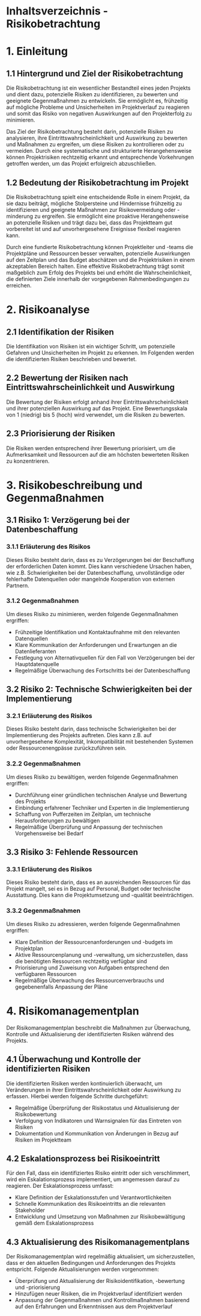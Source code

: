 # Inhaltsverzeichnis - Risikobetrachtung

# 1. Einleitung

## 1.1 Hintergrund und Ziel der Risikobetrachtung

Die Risikobetrachtung ist ein wesentlicher Bestandteil eines jeden Projekts und dient dazu, potenzielle Risiken zu identifizieren, zu bewerten und geeignete Gegenmaßnahmen zu entwickeln. Sie ermöglicht es, frühzeitig auf mögliche Probleme und Unsicherheiten im Projektverlauf zu reagieren und somit das Risiko von negativen Auswirkungen auf den Projekterfolg zu minimieren.

Das Ziel der Risikobetrachtung besteht darin, potenzielle Risiken zu analysieren, ihre Eintrittswahrscheinlichkeit und Auswirkung zu bewerten und Maßnahmen zu ergreifen, um diese Risiken zu kontrollieren oder zu vermeiden. Durch eine systematische und strukturierte Herangehensweise können Projektrisiken rechtzeitig erkannt und entsprechende Vorkehrungen getroffen werden, um das Projekt erfolgreich abzuschließen.

## 1.2 Bedeutung der Risikobetrachtung im Projekt

Die Risikobetrachtung spielt eine entscheidende Rolle in einem Projekt, da sie dazu beiträgt, mögliche Stolpersteine und Hindernisse frühzeitig zu identifizieren und geeignete Maßnahmen zur Risikovermeidung oder -minderung zu ergreifen. Sie ermöglicht eine proaktive Herangehensweise an potenzielle Risiken und trägt dazu bei, dass das Projektteam gut vorbereitet ist und auf unvorhergesehene Ereignisse flexibel reagieren kann.

Durch eine fundierte Risikobetrachtung können Projektleiter und -teams die Projektpläne und Ressourcen besser verwalten, potenzielle Auswirkungen auf den Zeitplan und das Budget abschätzen und die Projektrisiken in einem akzeptablen Bereich halten. Eine effektive Risikobetrachtung trägt somit maßgeblich zum Erfolg des Projekts bei und erhöht die Wahrscheinlichkeit, die definierten Ziele innerhalb der vorgegebenen Rahmenbedingungen zu erreichen.



# 2. Risikoanalyse

## 2.1 Identifikation der Risiken

Die Identifikation von Risiken ist ein wichtiger Schritt, um potenzielle Gefahren und Unsicherheiten im Projekt zu erkennen. Im Folgenden werden die identifizierten Risiken beschrieben und bewertet.

## 2.2 Bewertung der Risiken nach Eintrittswahrscheinlichkeit und Auswirkung

Die Bewertung der Risiken erfolgt anhand ihrer Eintrittswahrscheinlichkeit und ihrer potenziellen Auswirkung auf das Projekt. Eine Bewertungsskala von 1 (niedrig) bis 5 (hoch) wird verwendet, um die Risiken zu bewerten.

## 2.3 Priorisierung der Risiken

Die Risiken werden entsprechend ihrer Bewertung priorisiert, um die Aufmerksamkeit und Ressourcen auf die am höchsten bewerteten Risiken zu konzentrieren.

# 3. Risikobeschreibung und Gegenmaßnahmen

## 3.1 Risiko 1: Verzögerung bei der Datenbeschaffung

### 3.1.1 Erläuterung des Risikos

Dieses Risiko besteht darin, dass es zu Verzögerungen bei der Beschaffung der erforderlichen Daten kommt. Dies kann verschiedene Ursachen haben, wie z.B. Schwierigkeiten bei der Datenbeschaffung, unvollständige oder fehlerhafte Datenquellen oder mangelnde Kooperation von externen Partnern.

### 3.1.2 Gegenmaßnahmen

Um dieses Risiko zu minimieren, werden folgende Gegenmaßnahmen ergriffen:
- Frühzeitige Identifikation und Kontaktaufnahme mit den relevanten Datenquellen
- Klare Kommunikation der Anforderungen und Erwartungen an die Datenlieferanten
- Festlegung von Alternativquellen für den Fall von Verzögerungen bei der Hauptdatenquelle
- Regelmäßige Überwachung des Fortschritts bei der Datenbeschaffung

## 3.2 Risiko 2: Technische Schwierigkeiten bei der Implementierung

### 3.2.1 Erläuterung des Risikos

Dieses Risiko besteht darin, dass technische Schwierigkeiten bei der Implementierung des Projekts auftreten. Dies kann z.B. auf unvorhergesehene Komplexität, Inkompatibilität mit bestehenden Systemen oder Ressourcenengpässe zurückzuführen sein.

### 3.2.2 Gegenmaßnahmen

Um dieses Risiko zu bewältigen, werden folgende Gegenmaßnahmen ergriffen:
- Durchführung einer gründlichen technischen Analyse und Bewertung des Projekts
- Einbindung erfahrener Techniker und Experten in die Implementierung
- Schaffung von Pufferzeiten im Zeitplan, um technische Herausforderungen zu bewältigen
- Regelmäßige Überprüfung und Anpassung der technischen Vorgehensweise bei Bedarf

## 3.3 Risiko 3: Fehlende Ressourcen

### 3.3.1 Erläuterung des Risikos

Dieses Risiko besteht darin, dass es an ausreichenden Ressourcen für das Projekt mangelt, sei es in Bezug auf Personal, Budget oder technische Ausstattung. Dies kann die Projektumsetzung und -qualität beeinträchtigen.

### 3.3.2 Gegenmaßnahmen

Um dieses Risiko zu adressieren, werden folgende Gegenmaßnahmen ergriffen:
- Klare Definition der Ressourcenanforderungen und -budgets im Projektplan
- Aktive Ressourcenplanung und -verwaltung, um sicherzustellen, dass die benötigten Ressourcen rechtzeitig verfügbar sind
- Priorisierung und Zuweisung von Aufgaben entsprechend den verfügbaren Ressourcen
- Regelmäßige Überwachung des Ressourcenverbrauchs und gegebenenfalls Anpassung der Pläne



# 4. Risikomanagementplan

Der Risikomanagementplan beschreibt die Maßnahmen zur Überwachung, Kontrolle und Aktualisierung der identifizierten Risiken während des Projekts.

## 4.1 Überwachung und Kontrolle der identifizierten Risiken

Die identifizierten Risiken werden kontinuierlich überwacht, um Veränderungen in ihrer Eintrittswahrscheinlichkeit oder Auswirkung zu erfassen. Hierbei werden folgende Schritte durchgeführt:
- Regelmäßige Überprüfung der Risikostatus und Aktualisierung der Risikobewertung
- Verfolgung von Indikatoren und Warnsignalen für das Eintreten von Risiken
- Dokumentation und Kommunikation von Änderungen in Bezug auf Risiken im Projektteam

## 4.2 Eskalationsprozess bei Risikoeintritt

Für den Fall, dass ein identifiziertes Risiko eintritt oder sich verschlimmert, wird ein Eskalationsprozess implementiert, um angemessen darauf zu reagieren. Der Eskalationsprozess umfasst:
- Klare Definition der Eskalationsstufen und Verantwortlichkeiten
- Schnelle Kommunikation des Risikoeintritts an die relevanten Stakeholder
- Entwicklung und Umsetzung von Maßnahmen zur Risikobewältigung gemäß dem Eskalationsprozess

## 4.3 Aktualisierung des Risikomanagementplans

Der Risikomanagementplan wird regelmäßig aktualisiert, um sicherzustellen, dass er den aktuellen Bedingungen und Anforderungen des Projekts entspricht. Folgende Aktualisierungen werden vorgenommen:
- Überprüfung und Aktualisierung der Risikoidentifikation, -bewertung und -priorisierung
- Hinzufügen neuer Risiken, die im Projektverlauf identifiziert werden
- Anpassung der Gegenmaßnahmen und Kontrollmaßnahmen basierend auf den Erfahrungen und Erkenntnissen aus dem Projektverlauf

